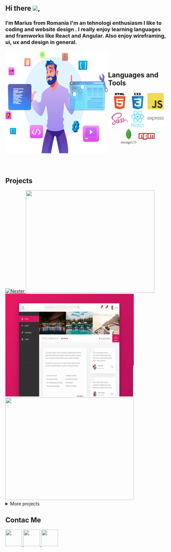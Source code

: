 <foreignObject width="100%" height="100%">

<div class="container">

<h2 class="pro">Hi there <img src="https://raw.githubusercontent.com/MartinHeinz/MartinHeinz/master/wave.gif" width="30" />, </h2>
<div class="intro">
  
  <div class ="intro-box" align="center">
    <div class="intro-text" align="left">
      <h3>I’m Marius from Romania I'm an tehnologi enthusiasm  I like to coding and website design . I really enjoy learning languages and framworks like React and Angular. Also enjoy wireframing, ui, ux and design in general.</h3>
    <!-- </div>
    <div class="intro-animate"> -->
      <img src="./Asset 16.svg" alt="my image" height="320" width="320" align="left" />
    </div>
  </div>
</div>

<br>
<br>


<h2 class="pro">Languages and Tools</h2>
<div class="language" align="center">
  <img
    src="https://raw.githubusercontent.com/devicons/devicon/2ae2a900d2f041da66e950e4d48052658d850630/icons/html5/html5-original-wordmark.svg"
    alt="html5"
    class="images"
     height="52" width="52"
  />
  <img
    src="https://raw.githubusercontent.com/devicons/devicon/2ae2a900d2f041da66e950e4d48052658d850630/icons/css3/css3-original-wordmark.svg"
    alt="css3"
    class="images"  
    height="52" width="52"
  />
  <img
    src="https://raw.githubusercontent.com/devicons/devicon/2ae2a900d2f041da66e950e4d48052658d850630/icons/javascript/javascript-original.svg"
    alt="javascript"
    class="images"
     height="52" width="52"
  />
  <img
    src="https://raw.githubusercontent.com/devicons/devicon/2ae2a900d2f041da66e950e4d48052658d850630/icons/sass/sass-original.svg"
    alt="Sass"
    class="images"
     height="52" width="52"
  />
  <img
    src="https://raw.githubusercontent.com/devicons/devicon/2ae2a900d2f041da66e950e4d48052658d850630/icons/react/react-original-wordmark.svg"
    alt="React"
    class="images"
     height="52" width="52"
  />
  <img
    src="https://raw.githubusercontent.com/devicons/devicon/2ae2a900d2f041da66e950e4d48052658d850630/icons/express/express-original-wordmark.svg"
    alt="express"
    class="images"
     height="52" width="52"
  />
  <img
    src="https://raw.githubusercontent.com/devicons/devicon/2ae2a900d2f041da66e950e4d48052658d850630/icons/mongodb/mongodb-original-wordmark.svg"
    alt="mongodb"
    class="images"
     height="52" width="52"
  />
  <img
    src="https://raw.githubusercontent.com/devicons/devicon/2ae2a900d2f041da66e950e4d48052658d850630/icons/npm/npm-original-wordmark.svg"
    alt="npm"
    class="images"
     height="52" width="52"
  />
</div>
</div>

<br>
<br>
<br>
<br>

<h2 class="pro">Projects</h2>
      <div float="left">
            <a href="https://catrunamarius.github.io/Nexter/">
            <img class="gif" src="nexter.gif" alt="Nexter"  height="320" width="400">
            </a>
            <a href="https://catrunamarius.github.io/Natours/">
            <img class="gif" src="natours.gif"  height="320" width="400">
            </a>
            <a href="https://catrunamarius.github.io/Trillo/">
            <img class="gif" src="trillo.gif"  height="320" width="400">
            </a>
            <a href="https://e-shopping-react.herokuapp.com/">
            <img class="gif" src="e-Shopping.gif" height="320" width="400">
            </a>
            <details >
              <summary> More projects </summary>
              <br>
            <a href="https://secretsnodejs.herokuapp.com/">
            <img class="gif" src="Secrets.gif"  height="320" width="400">
            </a>
            <a href="https://catrunamarius.github.io/TinDog/">
            <img class="gif" src="TinDog.gif"  height="320" width="400">
            </a>
            </details>
      </div>   
  <h2 class="pro">Contac Me</h2>
  <div class = "contact">
    <a href="mailto:catruna.marius.robert@gmail.com"> <img class="images" src="https://cdn.worldvectorlogo.com/logos/official-gmail-icon-2020-.svg" height="52" width="52" /> </a>
    <a href="https://www.linkedin.com/in/catruna-marius-robert-a7088ba7"> <img class="images" src="https://cdn.worldvectorlogo.com/logos/linkedin-icon-2.svg" height="52" width="52" /> </a>
    <a href="https://codesandbox.io/u/catruna.marius.robert"> <img class="images" src="https://cdn4.iconfinder.com/data/icons/logos-brands-5/24/codesandbox-4096.png" height="52" width="52" /> </a>
  </div>
</div>
 

</foreignObject>